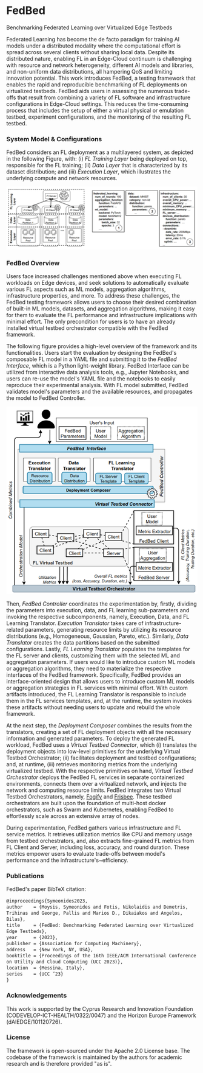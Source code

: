 # FedBed
Benchmarking Federated Learning over Virtualized Edge Testbeds


Federated Learning has become the de facto paradigm for training AI models under a distributed modality where the computational effort is spread across several clients without sharing local data. Despite its distributed nature, enabling FL in an Edge-Cloud continuum is challenging with resource and network heterogeneity, different AI models and libraries, and non-uniform data distributions, all hampering QoS and limiting innovation potential. This work introduces FedBed, a  testing framework that enables the rapid and reproducible benchmarking of FL deployments on virtualized testbeds. FedBed aids users in assessing the numerous trade-offs that result from combining a variety of FL software and infrastructure configurations in Edge-Cloud settings. This reduces the time-consuming process that includes the setup of either a virtual physical or emulation testbed, experiment configurations, and the monitoring of the resulting FL testbed. 

### System Model & Configurations

FedBed considers an FL deployment as a multilayered system, as depicted in the following Figure, with: (i) *FL Training Layer* being deployed on top, responsible for the FL training; (ii) *Data Layer* that is characterized by its dataset distribution; and (iii) *Execution Layer*, which illustrates the underlying compute and network resources. 

![System Model and Configurations](https://github.com/UCY-LINC-LAB/FedBed/blob/main/figures/SystemModel.png?raw=true)

### FedBed Overview

Users face increased challenges mentioned above when executing FL workloads on Edge devices, and seek solutions to automatically evaluate various FL aspects such as ML models, aggregation algorithms, infrastructure properties, and more. 
To address these challenges, the FedBed testing framework allows users to choose their desired combination of built-in ML models, datasets, and aggregation algorithms, making it easy for them to evaluate the FL performance and infrastructure implications with minimal effort.
The only precondition for users is to have an already installed virtual testbed orchestrator compatible with the FedBed framework.

The following figure provides a high-level overview of the framework and its functionalities. Users start the evaluation by designing the FedBed's composable FL model in a YAML file and submitting it to the *FedBed Interface*, which is a Python light-weight library. 
FedBed Interface can be utilized from interactive data analysis tools, e.g., Jupyter Notebooks, and users can re-use the model's YAML file and the notebooks to easily reproduce their experimental analysis.
With FL model submitted, FedBed validates model's parameters and the available resources, and propagates the model to FedBed Controller.

<p align="center">
  <img src="https://github.com/UCY-LINC-LAB/FedBed/blob/main/figures/overview.png?raw=true" alt="System Model and Configurations"/>
</p>

Then, *FedBed Controller* coordinates the experimentation by, firstly, dividing the parameters into execution, data, and FL learning sub-parameters and invoking the respective subcomponents, namely, Execution, Data, and FL Learning Translator. 
*Execution Translator* takes care of infrastructure-related parameters, generating resource limits by utilizing its resource distributions (e.g., Homogeneous, Gaussian, Pareto, etc.). 
Similarly, *Data Translator* creates the data partitions based on the submitted configurations. 
Lastly, *FL Learning Translator* populates the templates for the FL server and clients, customizing them with the selected ML and aggregation parameters. 
If users would like to introduce custom ML models or aggregation algorithms, they need to materialize the respective interfaces of the FedBed framework.
Specifically, FedBed provides an interface-oriented design that allows users to introduce custom ML models or aggregation strategies in FL services with minimal effort.
With custom artifacts introduced, the FL Learning Translator is responsible to include them in the FL services templates, and, at the runtime, the system invokes these artifacts without needing users to update and rebuild the whole framework.


At the next step, the *Deployment Composer* combines the results from the translators, creating a set of FL deployment objects with all the necessary information and generated parameters. 
To deploy the generated FL workload, FedBed uses a *Virtual Testbed Connector*, which (i) translates the deployment objects into low-level primitives for the underlying Virtual Testbed Orchestrator; (ii) facilitates deployment and testbed configurations; and, at runtime, (iii) retrieves monitoring metrics from the underlying virtualized testbed. 
With the respective primitives on hand, *Virtual Testbed Orchestrator* deploys the FedBed FL services in separate containerized environments, connects them over a virtualized network, and injects the network and computing resource limits.
FedBed integrates two Virtual Testbed Orchestrators, namely, [Fogify](https://github.com/UCY-LINC-LAB/fogify) and [Frisbee](https://github.com/CARV-ICS-FORTH/frisbee). 
These testbed orchestrators are built upon the foundation of multi-host docker orchestrators, such as Swarm and Kubernetes, enabling FedBed to effortlessly scale across an extensive array of nodes.

During experimentation, FedBed gathers various infrastructure and FL service metrics. It retrieves utilization metrics like CPU and memory usage from testbed orchestrators, and, also extracts fine-grained FL metrics from FL Client and Server, including loss, accuracy, and round duration. 
These metrics empower users to evaluate trade-offs between model's performance and the infrastructure's~efficiency.



### Publications

FedBed's paper BibTeX citation:
```
@inproceedings{Symeonides2023,
author    = {Moysis, Symeonides and Fotis, Nikolaidis and Demetris, Trihinas and George, Pallis and Marios D., Dikaiakos and Angelos, Bilas},
title     = {FedBed: Benchmarking Federated Learning over Virtualized Edge Testbeds},
year      = {2023},
publisher = {Association for Computing Machinery},
address   = {New York, NY, USA},
booktitle = {Proceedings of the 16th IEEE/ACM International Conference on Utility and Cloud Computing (UCC 2023)},
location  = {Messina, Italy},
series    = {UCC ’23}
}
```


### Acknowledgements
This work is supported by the Cyprus Research and Innovation Foundation (CODEVELOP-ICT-HEALTH/0322/0047) and the Horizon Europe Framework (dAIEDGE/101120726).

### License
The framework is open-sourced under the Apache 2.0 License base. The codebase of the framework is maintained by the authors for academic research and is therefore provided "as is".
